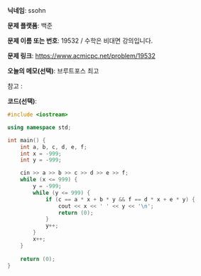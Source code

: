 **닉네임**: ssohn

**문제 플랫폼**: 백준

**문제 이름 또는 번호**:  19532 / 수학은 비대면 강의입니다.

**문제 링크**: https://www.acmicpc.net/problem/19532

**오늘의 메모(선택)**: 브루트포스 최고

참고 :

**코드(선택)**:

```c++
#include <iostream>

using namespace std;

int main() {
	int a, b, c, d, e, f;
	int x = -999;
	int y = -999;

	cin >> a >> b >> c >> d >> e >> f;
	while (x <= 999) {
		y = -999;
		while (y <= 999) {
			if (c == a * x + b * y && f == d * x + e * y) {
				cout << x << ' ' << y << '\n';
				return (0);
			}
			y++;
		}
		x++;
	}
	
	return (0);
}
```
